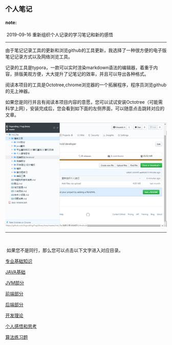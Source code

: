## 个人笔记

#### note: 

​		2019-09-16 重新组织个人记录的学习笔记和新的感悟



---

​		由于笔记记录工具的更新和浏览github的工具更新，我选择了一种很方便的电子版笔记记录方式以及网络浏览工具。

​	记录的工具是typora，一款可以实时渲染markdown语法的编辑器，着重于内容，排版美观方便，大大提升了记笔记的效率，并且可以导出各种格式。

​	阅读本项目的工具是Octotree,chrome浏览器的一个拓展程序，程序员浏览github的无上神器。



​	如果您是同行并且有阅读本项目内容的意愿，您可以试试安装Octotree（可能需科学上网），安装完成后，您会看到如下面的左侧界面，可以随意点击跳转对应的文章。

![](https://github.com/fogcoding/FogLibrary/blob/master/res/images/Octotree%E7%A4%BA%E4%BE%8B.jpg?raw=true)



---

​	

​	如果您不是同行，那么您可以点击以下文字进入对应目录。



[专业基础知识](https://github.com/fogcoding/FogLibrary/tree/master/md_file/%E5%8D%9A%E5%AE%A2%E6%96%87%E7%AB%A0/java%E5%9F%BA%E7%A1%80](https://github.com/fogcoding/FogLibrary/tree/master/md_file/博客文章/专业基础知识))

[JAVA基础](https://github.com/fogcoding/FogLibrary/tree/master/md_file/%E5%8D%9A%E5%AE%A2%E6%96%87%E7%AB%A0/java%E5%9F%BA%E7%A1%80](https://github.com/fogcoding/FogLibrary/tree/master/md_file/博客文章/java基础))

[JVM部分](https://github.com/fogcoding/FogLibrary/tree/master/md_file/%E5%8D%9A%E5%AE%A2%E6%96%87%E7%AB%A0/java%E5%9F%BA%E7%A1%80](https://github.com/fogcoding/FogLibrary/tree/master/md_file/博客文章/JVM部分))

[前端部分](https://github.com/fogcoding/FogLibrary/tree/master/md_file/%E5%8D%9A%E5%AE%A2%E6%96%87%E7%AB%A0/java%E5%9F%BA%E7%A1%80](https://github.com/fogcoding/FogLibrary/tree/master/md_file/博客文章/前端部分))

[后端部分](https://github.com/fogcoding/FogLibrary/tree/master/md_file/%E5%8D%9A%E5%AE%A2%E6%96%87%E7%AB%A0/java%E5%9F%BA%E7%A1%80](https://github.com/fogcoding/FogLibrary/tree/master/md_file/博客文章/后端部分))

[开发理论](https://github.com/fogcoding/FogLibrary/tree/master/md_file/%E5%8D%9A%E5%AE%A2%E6%96%87%E7%AB%A0/java%E5%9F%BA%E7%A1%80](https://github.com/fogcoding/FogLibrary/tree/master/md_file/博客文章/开发理论))

[个人感悟和思考](https://github.com/fogcoding/FogLibrary/tree/master/md_file/%E5%8D%9A%E5%AE%A2%E6%96%87%E7%AB%A0/java%E5%9F%BA%E7%A1%80](https://github.com/fogcoding/FogLibrary/tree/master/md_file/博客文章/个人感悟思考))

[算法练习题](https://github.com/fogcoding/FogLibrary/tree/master/md_file/%E5%8D%9A%E5%AE%A2%E6%96%87%E7%AB%A0/java%E5%9F%BA%E7%A1%80](https://github.com/fogcoding/FogLibrary/tree/master/md_file/博客文章/算法题练习))









